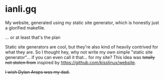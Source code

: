 # ianli.gq
My website, generated using my static site generator, which is honestly just a glorified makefile.

... or at least that's the plan

Static site generators are cool, but they're also kind of heavily contrived for what they are. So I thought hey, why not write my own simple "static site generator"... if you can even call it that... for my site? This idea was ~~totally not stolen from~~ inspired by https://github.com/kisslinux/website. 

~~I wish Dylan Araps was my dad.~~
